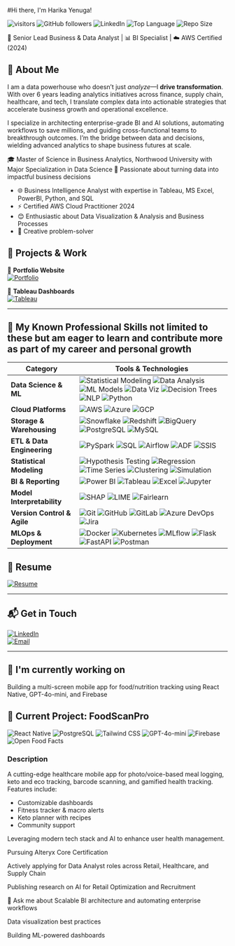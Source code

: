 #Hi there, I'm Harika Yenuga!

![visitors](https://visitor-badge.laobi.icu/badge?page_id=harikayenuga-personal-profile)
![GitHub followers](https://img.shields.io/github/followers/harikayenuga?style=social) 
![LinkedIn](https://img.shields.io/badge/-LinkedIn-0077B5?style=flat&logo=linkedin&logoColor=white)
![Top Language](https://img.shields.io/github/languages/top/harikayenuga)
![Repo Size](https://img.shields.io/github/repo-size/harikayenuga)

🎯 Senior Lead Business & Data Analyst | 📊 BI Specialist | ☁️ AWS Certified (2024)

## 🚀 About Me

I am a data powerhouse who doesn’t just *analyze*—I **drive transformation**. With over 6 years leading analytics initiatives across finance, supply chain, healthcare, and tech, I translate complex data into actionable strategies that accelerate business growth and operational excellence. 

I specialize in architecting enterprise-grade BI and AI solutions, automating workflows to save millions, and guiding cross-functional teams to breakthrough outcomes. I’m the bridge between data and decisions, wielding advanced analytics to shape business futures at scale.

🎓 Master of Science in Business Analytics, Northwood University with Major Specialization in Data Science
🧠 Passionate about turning data into impactful business decisions

- 🌐 Business Intelligence Analyst with expertise in Tableau, MS Excel, PowerBI, Python, and SQL  
- ⚡ Certified AWS Cloud Practitioner 2024  
- 😊 Enthusiastic about Data Visualization & Analysis and Business Processes  
- 🧠 Creative problem-solver  

## 🚀 Projects & Work

🔹 **Portfolio Website**  
[![Portfolio](https://img.shields.io/badge/-Visit_My_Portfolio-blue?style=flat-square&logo=vercel&logoColor=white)](https://harika-yenuga.vercel.app/)

🔹 **Tableau Dashboards**  
[![Tableau](https://img.shields.io/badge/-My_Tableau_Projects-yellow?style=flat-square&logo=tableau&logoColor=white)](https://public.tableau.com/app/profile/harika.yenuga/vizzes)

---


## 🧠 My Known Professional Skills not limited to these but am eager to learn and contribute more as part of my career and personal growth

| **Category** | **Tools & Technologies** |
|--------------|---------------------------|
| **Data Science & ML** | ![Statistical Modeling](https://img.shields.io/badge/-Statistical_Modeling-blueviolet?style=flat-square) ![Data Analysis](https://img.shields.io/badge/-Data_Analysis-teal?style=flat-square) ![ML Models](https://img.shields.io/badge/-ML_Models-orange?style=flat-square) ![Data Viz](https://img.shields.io/badge/-Data_Visualization-9cf?style=flat-square) ![Decision Trees](https://img.shields.io/badge/-Decision_Trees-green?style=flat-square) ![NLP](https://img.shields.io/badge/-NLP-yellow?style=flat-square) ![Python](https://img.shields.io/badge/-Python-3776AB?style=flat-square&logo=python&logoColor=white) |
| **Cloud Platforms** | ![AWS](https://img.shields.io/badge/-AWS-orange?style=flat-square&logo=amazonaws&logoColor=white) ![Azure](https://img.shields.io/badge/-Microsoft_Azure-0078D4?style=flat-square&logo=microsoftazure&logoColor=white) ![GCP](https://img.shields.io/badge/-Google_Cloud_Platform-4285F4?style=flat-square&logo=googlecloud&logoColor=white) |
| **Storage & Warehousing** | ![Snowflake](https://img.shields.io/badge/-Snowflake-29B5E8?style=flat-square&logo=snowflake&logoColor=white) ![Redshift](https://img.shields.io/badge/-Redshift-8C3AFA?style=flat-square&logo=amazon-redshift&logoColor=white) ![BigQuery](https://img.shields.io/badge/-BigQuery-669DF6?style=flat-square&logo=googlecloud&logoColor=white) ![PostgreSQL](https://img.shields.io/badge/-PostgreSQL-336791?style=flat-square&logo=postgresql&logoColor=white) ![MySQL](https://img.shields.io/badge/-MySQL-4479A1?style=flat-square&logo=mysql&logoColor=white) |
| **ETL & Data Engineering** | ![PySpark](https://img.shields.io/badge/-PySpark-FDEE21?style=flat-square&logo=apachespark&logoColor=black) ![SQL](https://img.shields.io/badge/-SQL-003B57?style=flat-square) ![Airflow](https://img.shields.io/badge/-Airflow-017CEE?style=flat-square&logo=apacheairflow&logoColor=white) ![ADF](https://img.shields.io/badge/-Azure_Data_Factory-0078D4?style=flat-square) ![SSIS](https://img.shields.io/badge/-SSIS-blue?style=flat-square) |
| **Statistical Modeling** | ![Hypothesis Testing](https://img.shields.io/badge/-Hypothesis_Testing-purple?style=flat-square) ![Regression](https://img.shields.io/badge/-Regression-orange?style=flat-square) ![Time Series](https://img.shields.io/badge/-Time_Series-F77F00?style=flat-square) ![Clustering](https://img.shields.io/badge/-Clustering-2A9D8F?style=flat-square) ![Simulation](https://img.shields.io/badge/-Monte_Carlo_Simulation-FF6F61?style=flat-square) |
| **BI & Reporting** | ![Power BI](https://img.shields.io/badge/-Power_BI-F2C811?style=flat-square&logo=powerbi&logoColor=black) ![Tableau](https://img.shields.io/badge/-Tableau-E97627?style=flat-square&logo=tableau&logoColor=white) ![Excel](https://img.shields.io/badge/-Excel-217346?style=flat-square&logo=microsoftexcel&logoColor=white) ![Jupyter](https://img.shields.io/badge/-Jupyter-F37626?style=flat-square&logo=jupyter&logoColor=white) |
| **Model Interpretability** | ![SHAP](https://img.shields.io/badge/-SHAP-6A1B9A?style=flat-square) ![LIME](https://img.shields.io/badge/-LIME-00C853?style=flat-square) ![Fairlearn](https://img.shields.io/badge/-Fairlearn-AB47BC?style=flat-square) |
| **Version Control & Agile** | ![Git](https://img.shields.io/badge/-Git-F05032?style=flat-square&logo=git&logoColor=white) ![GitHub](https://img.shields.io/badge/-GitHub-181717?style=flat-square&logo=github&logoColor=white) ![GitLab](https://img.shields.io/badge/-GitLab-FCA121?style=flat-square&logo=gitlab&logoColor=white) ![Azure DevOps](https://img.shields.io/badge/-Azure_DevOps-0078D7?style=flat-square&logo=azuredevops&logoColor=white) ![Jira](https://img.shields.io/badge/-Jira-0052CC?style=flat-square&logo=jira&logoColor=white) |
| **MLOps & Deployment** | ![Docker](https://img.shields.io/badge/-Docker-2496ED?style=flat-square&logo=docker&logoColor=white) ![Kubernetes](https://img.shields.io/badge/-Kubernetes-326CE5?style=flat-square&logo=kubernetes&logoColor=white) ![MLflow](https://img.shields.io/badge/-MLflow-2C384A?style=flat-square) ![Flask](https://img.shields.io/badge/-Flask-000000?style=flat-square&logo=flask&logoColor=white) ![FastAPI](https://img.shields.io/badge/-FastAPI-009688?style=flat-square) ![Postman](https://img.shields.io/badge/-Postman-FF6C37?style=flat-square&logo=postman&logoColor=white) |


## 📄 Resume

[![Resume](https://img.shields.io/badge/-Download_Resume-orange?style=flat-square&logo=adobeacrobatreader&logoColor=white)](https://github.com/yenugah80/Resume-HarikaY/raw/main/HARIKAYENUGA.pdf)

---

## 📬 Get in Touch

[![LinkedIn](https://img.shields.io/badge/-LinkedIn-0A66C2?style=flat-square&logo=linkedin&logoColor=white)](https://www.linkedin.com/in/harikayenuga/)  
[![Email](https://img.shields.io/badge/-Email_Directly-D14836?style=flat-square&logo=gmail&logoColor=white)](mailto:harikayenuga@gmail.com)

---

## 🧪 I'm currently working on
Building a multi-screen mobile app for food/nutrition tracking using React Native, GPT-4o-mini, and Firebase

## 🚀 Current Project: FoodScanPro

![React Native](https://img.shields.io/badge/-React%20Native-20232A?style=flat&logo=react&logoColor=61DAFB)
![PostgreSQL](https://img.shields.io/badge/-PostgreSQL-336791?style=flat&logo=postgresql&logoColor=white)
![Tailwind CSS](https://img.shields.io/badge/-Tailwind-38B2AC?style=flat&logo=tailwind-css&logoColor=white)
![GPT-4o-mini](https://img.shields.io/badge/-GPT--4o--mini-00AABB?style=flat&logo=chatgpt&logoColor=white)
![Firebase](https://img.shields.io/badge/-Firebase-FFCA28?style=flat&logo=firebase&logoColor=black)
![Open Food Facts](https://img.shields.io/badge/-Open%20Food%20Facts-FF6F00?style=flat&logo=foodpanda&logoColor=white)

### Description
A cutting-edge healthcare mobile app for photo/voice-based meal logging, keto and eco tracking, barcode scanning, and gamified health tracking. Features include:
- Customizable dashboards
- Fitness tracker & macro alerts
- Keto planner with recipes
- Community support

Leveraging modern tech stack and AI to enhance user health management.


Pursuing Alteryx Core Certification

Actively applying for Data Analyst roles across Retail, Healthcare, and Supply Chain

Publishing research on AI for Retail Optimization and Recruitment

💬 Ask me about
Scalable BI architecture and automating enterprise workflows

Data visualization best practices

Building ML-powered dashboards
